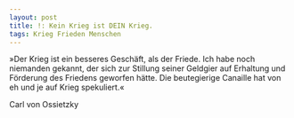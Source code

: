 ```yaml
---
layout: post
title: !: Kein Krieg ist DEIN Krieg.
tags: Krieg Frieden Menschen
---
```


»Der Krieg ist ein besseres Geschäft, als der Friede. Ich habe noch niemanden gekannt, der sich zur Stillung seiner Geldgier auf Erhaltung und Förderung des Friedens geworfen hätte. Die beutegierige Canaille hat von eh und je auf Krieg spekuliert.«

Carl von Ossietzky
